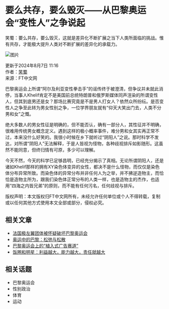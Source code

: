 # 要么共存，要么毁灭——从巴黎奥运会“变性人”之争说起

笑蜀：要么共存，要么毁灭，这就是差异化不断扩展之当下人类所面临的挑战。惟有共存，才能极大提升人类对不断扩展的差异化的承载力。

![图片](https://www.ft.com/__origami/service/image/v2/images/raw/%2Fpicture%2F8%2F000236968_piclink.jpg?source=ftchinese&width=738&height=415&fit=cover&from=next001)

更新于2024年8月7日 11:16  
作者：[笑蜀](https://ftchinese.com/author/%E7%AC%91%E8%9C%80)  
来源：FT中文网  

巴黎奥运会上所谓“阿尔及利亚变性拳击手”的谣传终于被澄清，但争议并未就此消停，当事人Khelif肯定不是美国前总统特朗普和俄罗斯媒体同声渲染的所谓变性人，但其到底男还是女？那场比赛究竟是不是男人打女人？依然众所纷纭。是否变性人之争至此转为男女性别之争，一位学界朋友就有“仰天大笑出门去，人类不分男和女”之慨。

绝大多数人的男女性征是明确的，但不能否认，确有一部分人，其性征并不明确，很难用传统男女概念定义。遇到这样的极小概率事件，难分男和女其实再正常不过，本来没什么好笑的。我很小时候在乡下就听过“阴阳人”之说。那时科学不发达，对所谓“阴阳人”无法解释，于是人皆视为怪物，各种歧视排斥如影随形。这虽然不能同意，但终归情有可原，多少可以理解。

今天不然，今天的科学已足够昌明，已经充分揭示了真相。无论所谓阴阳人，还是诸如Khelif那样的拥有XY染色体变异的女性，都决不是什么怪物，而仅仅是染色体分布异常所致。而染色体的异常分布并非任何人为之举，并不拂逆造物主，而恰恰是造物主所为，跟我们染色体正常分布的人类一样，也是造物主的杰作，也适用“四海之内皆兄弟”的原则，而不能有任何污名，任何歧视与排斥。

版权声明：本文版权归FT中文网所有，未经允许任何单位或个人不得转载，复制或以任何其他方式使用本文全部或部分，侵权必究。

## 相关文章

- [法国极左翼团体被怀疑破坏巴黎奥运会](/story/001103769)
- [奥运中的巴黎：松弛与松散](/story/001103791)
- [巴黎奥运会上的“植入式广告赛道”](/story/001103804)
- [饭圈和明星：利益越大，能力越大，责任就越大](/story/001103831)

## 相关话题

- 巴黎奥运会  
- 性别政治  
- 体育  
- 运动  